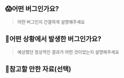 ## 😱어떤 버그인가요?

> 어떤 버그인지 간결하게 설명해주세요
## 🤔어떤 상황에서 발생한 버그인가요?

> 예상했던 정상적인 결과가 어떤 것이었는지 설명해주세요
## 📄참고할 만한 자료(선택)